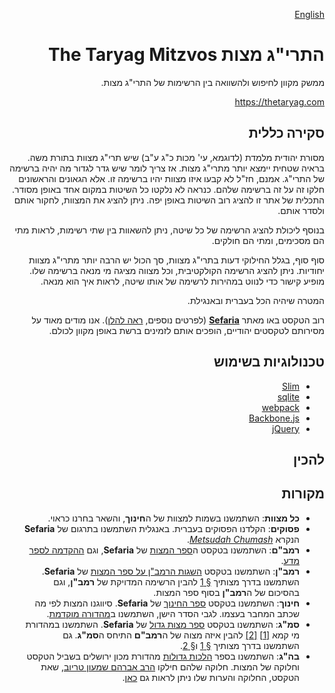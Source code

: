 <div dir="rtl">
 
[English](https://github.com/repwolfe/613/blob/master/README.md)

# התרי"ג מצות The Taryag Mitzvos
ממשק מקוון לחיפוש ולהשוואה בין הרשימות של התרי"ג מצות.

https://thetaryag.com

## סקירה כללית
מסורת יהודית מלמדת (לדוגמא, עי' מכות כ"ג ע"ב) שיש תרי"ג מצוות בתורת משה.
בראיה שטחית יימצא יותר מתרי"ג מצות. אז צריך לומר שיש גדר לגדור מה יהיה ברשימה של התרי"ג.
אמנם, חז"ל לא קבעו איזו מצוות יהיו ברשימה זו. אלא הגאונים והראשונים חלקו זה על זה ברשימה שלהם.
כנראה לא נלקטו כל השיטות במקום אחד באופן מסודר.
התכלית של אתר זו להציג רוב השיטות באופן יפה.
ניתן להציג את המצוות, לחקור אותם ולסדר אותם.

בנוסף ליכולת להציג הרשימה של כל שיטה, ניתן להשאוות בין שתי רשימות, לראות מתי הם מסכימים, ומתי הם חולקים.

סוף סוף, בגלל החילוקי דעות בתרי"ג מצוות, סך הכול יש הרבה יותר מתרי"ג מצוות יחודיות.
ניתן להציג הרשימה הקולקטיבית, וכל מצווה מציגה מי מנאה ברשימה שלו. מופיע קישור כדי לנווט במהירות לרשימה של אותו שיטה, לראות איך הוא מנאה.

המטרה שיהיה הכל בעברית ובאנגילת.

רוב הטקסט באו מאתר [**Sefaria**](https://www.sefaria.org/?home) (לפרטים נוספים, [ראה להלן](#מקורות)). אנו מודים מאוד על מסירותם לטקסטים יהודיים, הופכים אותם לזמינים ברשת באופן מקוון לכולם.

## טכנולוגיות בשימוש
 - [Slim](http://www.slimframework.com/)
 - [sqlite](https://www.sqlite.org/index.html)
 - [webpack](https://github.com/webpack)
 - [Backbone.js](https://github.com/jashkenas/backbone/)
 - [jQuery](https://jquery.com/)

## להכין

## מקורות
 - **כל מצוות**: השתמשנו בשמות למצוות של ה**חינוך**, והשאר בחרנו כראוי.
 - **פסוקים**: הקלדנו הפסוקים בעברית. באנגלית השתמשנו בתרגום של **Sefaria** הנקרא
   [*Metsudah Chumash*](https://www.sefaria.org/Genesis.1?ven=Metsudah_Chumash,_Metsudah_Publications,_2009&lang=bi&aliyot=0).
 - **רמב"ם**: השתמשנו בטקסט ה[ספר המצות](https://www.sefaria.org/Sefer_HaMitzvot?lang=bi) של
   **Sefaria**, וגם [ההקדמה לספר מדע](https://www.sefaria.org/texts/Halakhah/Mishneh%20Torah).
 - **רמב"ן**: השתמשנו בטקסט [השגות הרמב"ן על ספר המצות](https://www.sefaria.org/Hasagot_HaRamban_on_Sefer_HaMitzvot?lang=bi) של **Sefaria**.
   השתמשנו בדרך מצותיך [§ 1](https://hebrewbooks.org/pdfpager.aspx?req=30749&st=&pgnum=222) להבין הרשימה המדויקת של **רמב"ן**,
   וגם בהסיכום של ה**רמב"ן** בסוף ספר המצות.
 - **חינוך**: השתמשנו בטקסט [ספר החינוך](https://www.sefaria.org/Sefer_HaChinukh?lang=bi) של **Sefaria**.
   סיווגנו המצות לפי מה שכתב המחבר בעצמו. לגבי הסדר הישן, השתמשנו ב[מהדורה מוקדמת](https://hebrewbooks.org/pdfpager.aspx?req=40631&st=&pgnum=32&hilite=).
 - **סמ"ג**: השתמשנו בטקסט [ספר מצות גדול](https://www.sefaria.org/Sefer_Mitzvot_Gadol?lang=bi) של **Sefaria**.
   השתמשנו במהדורת מי קמא [[1]](https://tablet.otzar.org/book/book.php?book=22149&pagenum=17)
   [[2]](https://tablet.otzar.org/book/book.php?book=22147&pagenum=4)
   להבין איזה מצוה של ה**רמב"ם** התיחס ה**סמ"ג**. גם השתמשנו בדרך מצותיך
   [§ 1](https://hebrewbooks.org/pdfpager.aspx?req=30749&st=&pgnum=222) ו[§ 2](https://hebrewbooks.org/pdfpager.aspx?req=30749&st=&pgnum=233).
 - **בה"ג**: השתמשנו בספר [הלכות גדולות](https://tablet.otzar.org/book/book.php?book=147045&pagenum=34) מהדורת מכון ירושלים
   בשביל הטקסט וחלוקה של המצות. חלוקה שלהם חילקו 
   [הרב אברהם שמעון טריוב](https://he.wikipedia.org/wiki/%D7%90%D7%91%D7%A8%D7%94%D7%9D_%D7%A9%D7%9E%D7%A2%D7%95%D7%9F_%D7%98%D7%A8%D7%95%D7%99%D7%91),
   שאת הטקסט, החלוקה והערות שלו ניתן לראות גם [כאן](https://hebrewbooks.org/pdfpager.aspx?req=14119&st=&pgnum=6).

</div>
